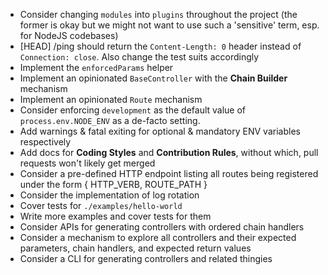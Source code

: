 - Consider changing `modules` into `plugins` throughout the project (the former is okay but we might not want to use such a 'sensitive' term, esp. for NodeJS codebases)
- [HEAD] /ping should return the `Content-Length: 0` header instead of `Connection: close`. Also change the test suits accordingly
- Implement the `enforcedParams` helper
- Implement an opinionated `BaseController` with the **Chain Builder** mechanism
- Implement an opinionated `Route` mechanism
- Consider enforcing `development` as the default value of `process.env.NODE_ENV` as a de-facto setting.
- Add warnings & fatal exiting for optional & mandatory ENV variables respectively
- Add docs for **Coding Styles** and **Contribution Rules**, without which, pull requests won't likely get merged
- Consider a pre-defined HTTP endpoint listing all routes being registered under the form { HTTP_VERB, ROUTE_PATH }
- Consider the implementation of log rotation
- Cover tests for `./examples/hello-world`
- Write more examples and cover tests for them
- Consider APIs for generating controllers with ordered chain handlers
- Consider a mechanism to explore all controllers and their expected parameters, chain handlers, and expected return values
- Consider a CLI for generating controllers and related thingies
